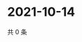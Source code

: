 # 2021-10-14

共 0 条

<!-- BEGIN -->
<!-- 最后更新时间 Thu Oct 14 2021 06:14:49 GMT+0800 (China Standard Time) -->

<!-- END -->
